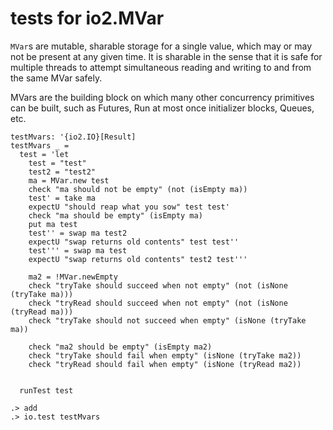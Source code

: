 # tests for io2.MVar

`MVar`s are mutable, sharable storage for a single value, which may or
may not be present at any given time. It is sharable in the sense that
it is safe for multiple threads to attempt simultaneous reading and
writing to and from the same MVar safely.

MVars are the building block on which many other concurrency
primitives can be built, such as Futures, Run at most once initializer
blocks, Queues, etc.


```unison
testMvars: '{io2.IO}[Result]
testMvars _ =
  test = 'let
    test = "test"
    test2 = "test2"
    ma = MVar.new test
    check "ma should not be empty" (not (isEmpty ma))
    test' = take ma
    expectU "should reap what you sow" test test'
    check "ma should be empty" (isEmpty ma)
    put ma test
    test'' = swap ma test2
    expectU "swap returns old contents" test test''
    test''' = swap ma test
    expectU "swap returns old contents" test2 test'''

    ma2 = !MVar.newEmpty
    check "tryTake should succeed when not empty" (not (isNone (tryTake ma)))
    check "tryRead should succeed when not empty" (not (isNone (tryRead ma)))
    check "tryTake should not succeed when empty" (isNone (tryTake ma))

    check "ma2 should be empty" (isEmpty ma2)
    check "tryTake should fail when empty" (isNone (tryTake ma2))
    check "tryRead should fail when empty" (isNone (tryRead ma2))


  runTest test
```
```ucm
.> add
.> io.test testMvars
```

